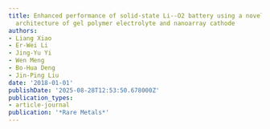 ```yaml
---
title: Enhanced performance of solid-state Li--O2 battery using a novel integrated
  architecture of gel polymer electrolyte and nanoarray cathode
authors:
- Liang Xiao
- Er-Wei Li
- Jing-Yu Yi
- Wen Meng
- Bo-Hua Deng
- Jin-Ping Liu
date: '2018-01-01'
publishDate: '2025-08-28T12:53:50.678000Z'
publication_types:
- article-journal
publication: '*Rare Metals*'
---
```


